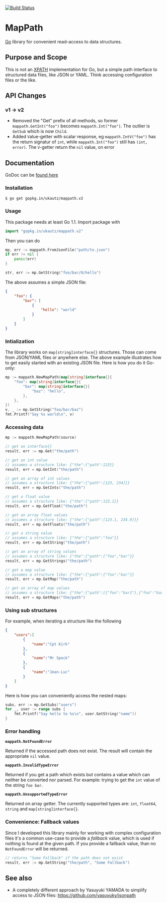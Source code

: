 [![Build Status](https://travis-ci.org/ukautz/mappath.svg?branch=master)](https://travis-ci.org/ukautz/mappath)

MapPath
=======

[Go](http://golang.org/) library for convenient read-access to data structures.

Purpose and Scope
-----------------

This is not an [XPATH](http://en.wikipedia.org/wiki/XPath) implementation for Go, but a simple path interface
to structured data files, like JSON or YAML. Think accessing configuration files or the like.

API Changes
-----------

### v1 -> v2

* Removed the "Get" prefix of all methods, so former `mappath.GetInt("foo")` becomes `mappath.Int("foo")`. The outlier is `GetSub` which is now `Child`.
* Added `V`alue-getter with scalar response, eg `mappath.IntV("foo")` has the return signatur of `int`, while `mappath.Int("foo")` still has `(int, error)`. The `V`-getter return the `nil` value, on error

Documentation
-------------

GoDoc can be [found here](http://godoc.org/github.com/ukautz/mappath)

### Installation

```bash
$ go get gopkg.in/ukautz/mappath.v2
```

### Usage

This package needs at least Go 1.1. Import package with

```go
import "gopkg.in/ukautz/mappath.v2"
```

Then you can do

```go
mp, err := mappath.FromJsonFile("path/to.json")
if err != nil {
    panic(err)
}

str, err := mp.GetString("foo/bar/0/hello")
```

The above assumes a simple JSON file:

```json
{
    "foo": {
        "bar": [
            {
                "hello": "world"
            }
        ]
    }
}
```

### Intialization

The library works on `map[string]interface{}` structures. Those can come from JSON/YAML files or anywhere else. The above example illustrates how to get easily started with an existing JSON file. Here is how you do it Go-only:

```go
mp := mappath.NewMapPath(map[string]interface{}{
    "foo": map[string]interface{}{
        "bar": map[string]interface{}{
            "baz": "hello",
        },
    },
})
v, _ := mp.GetString("foo/bar/baz")
fmt.Printf("Say %s world\n", v)
```

### Accessing data

```go
mp := mappath.NewMapPath(source)

// get an interface{}
result, err := mp.Get("the/path")

// get an int value
// assumes a structure like: {"the":{"path":123}}
result, err = mp.GetInt("the/path")

// get an array of int values
// assumes a structure like: {"the":{"path":[123, 234]}}
result, err = mp.GetInts("the/path")

// get a float value
// assumes a structure like: {"the":{"path":123.1}}
result, err = mp.GetFloat("the/path")

// get an array float values
// assumes a structure like: {"the":{"path":[123.1, 234.9]}}
result, err = mp.GetFloats("the/path")

// get a string value
// assumes a structure like: {"the":{"path":"foo"}}
result, err = mp.GetString("the/path")

// get an array of string values
// assumes a structure like: {"the":{"path":["foo","bar"}}
result, err = mp.GetStrings("the/path")

// get a map value
// assumes a structure like: {"the":{"path":{"foo":"bar"}}
result, err = mp.GetMap("the/path")

// get an array of map values
// assumes a structure like: {"the":{"path":[{"foo":"bar1"},{"foo":"bar2"}]}
result, err = mp.GetMaps("the/path")
```

### Using sub structures

For example, when iterating a structure like the following

```json
{
    "users":[
        {
            "name":"Cpt Kirk"
        },
        {
            "name":"Mr Spock"
        },
        {
            "name":"Jean-Luc"
        }
    ]
}
```
Here is how you can conveniently access the nested maps:

```go
subs, err := mp.GetSubs("users")
for _, user := range subs {
    fmt.Printf("Say hello to %s\n", user.GetString("name"))
}
```

### Error handling

**`mappath.NotFoundError`**

Returned if the accessed path does not exist. The result will contain the appropriate `nil` value.

**`mappath.InvalidTypeError`**

Returned if you get a path which exists but contains a value which can neither be converted nor parsed. For example:
trying to get the `int` value of the string `foo bar`.

**`mappath.UnsupportedTypeError`**

Returned on array getter. The currently supported types are: `int`, `float64`, `string` and `map[string]interface{}`.

### Convenience: Fallback values

Since I developed this library mainly for working with complex configuration files it's a common use-case to provide
a _fallback_ value, which is used if nothing is found at the given path. If you provide a fallback value, than no
`NotFoundError` will be returned.

```go
// returns "Some Fallback" if the path does not exist
result, err := mp.GetString("the/path", "Some Fallback")
```

## See also

* A completely different approach by Yasuyuki YAMADA to simplify access to JSON files: https://github.com/yasuyuky/jsonpath
